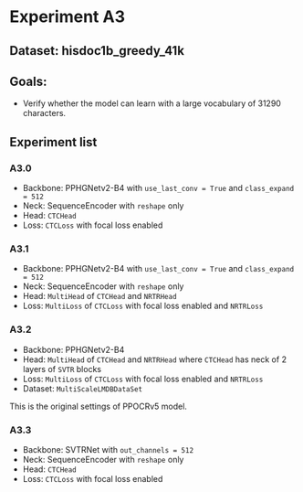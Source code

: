 # Experiment A3

## Dataset: hisdoc1b_greedy_41k

## Goals:

- Verify whether the model can learn with a large vocabulary of 31290 characters.

## Experiment list

### A3.0

- Backbone: PPHGNetv2-B4 with `use_last_conv = True` and `class_expand = 512`
- Neck: SequenceEncoder with `reshape` only
- Head: `CTCHead`
- Loss: `CTCLoss` with focal loss enabled

### A3.1

- Backbone: PPHGNetv2-B4 with `use_last_conv = True` and `class_expand = 512`
- Neck: SequenceEncoder with `reshape` only
- Head: `MultiHead` of `CTCHead` and `NRTRHead`
- Loss: `MultiLoss` of `CTCLoss` with focal loss enabled and `NRTRLoss`

### A3.2

- Backbone: PPHGNetv2-B4 
- Head: `MultiHead` of `CTCHead` and `NRTRHead` where `CTCHead` has neck of 2 layers of `SVTR` blocks
- Loss: `MultiLoss` of `CTCLoss` with focal loss enabled and `NRTRLoss`
- Dataset: `MultiScaleLMDBDataSet`

This is the original settings of PPOCRv5 model.

### A3.3

- Backbone: SVTRNet with `out_channels = 512`
- Neck: SequenceEncoder with `reshape` only
- Head: `CTCHead`
- Loss: `CTCLoss` with focal loss enabled
